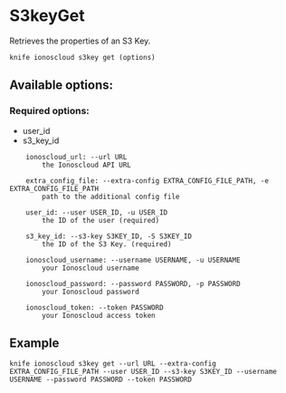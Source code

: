# S3keyGet

Retrieves the properties of an S3 Key.

```text
knife ionoscloud s3key get (options)
```

## Available options:

### Required options:

* user\_id
* s3\_key\_id

```text
    ionoscloud_url: --url URL
        the Ionoscloud API URL

    extra_config_file: --extra-config EXTRA_CONFIG_FILE_PATH, -e EXTRA_CONFIG_FILE_PATH
        path to the additional config file

    user_id: --user USER_ID, -u USER_ID
        the ID of the user (required)

    s3_key_id: --s3-key S3KEY_ID, -S S3KEY_ID
        the ID of the S3 Key. (required)

    ionoscloud_username: --username USERNAME, -u USERNAME
        your Ionoscloud username

    ionoscloud_password: --password PASSWORD, -p PASSWORD
        your Ionoscloud password

    ionoscloud_token: --token PASSWORD
        your Ionoscloud access token

```
## Example

```text
knife ionoscloud s3key get --url URL --extra-config EXTRA_CONFIG_FILE_PATH --user USER_ID --s3-key S3KEY_ID --username USERNAME --password PASSWORD --token PASSWORD
```
